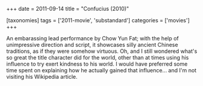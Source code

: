 +++
date = 2011-09-14
title = "Confucius (2010)"

[taxonomies]
tags = ['2011-movie', 'substandard']
categories = ['movies']
+++

An embarassing lead performance by Chow Yun Fat; with the help of
unimpressive direction and script, it showcases silly ancient Chinese
traditions, as if they were somehow virtuous. Oh, and I still wondered
what's so great the title character did for the world, other than at
times using his influence to try exert kindness to his world. I would
have preferred some time spent on explaining how he actually gained that
influence... and I'm not visiting his Wikipedia article.
